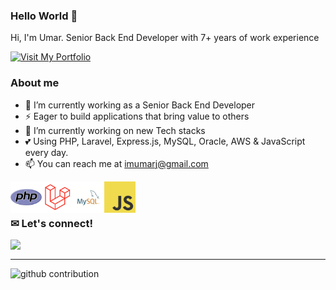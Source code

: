 ### Hello World 👋

Hi, I'm Umar. Senior Back End Developer with 7+ years of work experience

[![Visit My Portfolio](https://img.shields.io/badge/Visit-My_Portfolio-blue?style=for-the-badge&logo=github)](https://umarjamil.com)



### About me
  - 🔭 I’m currently working as a Senior Back End Developer
  - ⚡ Eager to build applications that bring value to others
  - 🌱 I’m currently working on new Tech stacks
  - 💕 Using PHP, Laravel, Express.js, MySQL, Oracle, AWS & JavaScript every day.
  - 📫 You can reach me at <a href="mailto:imumarj@gmail.com">imumarj@gmail.com</a>

  
<img align="left" alt="PHP" width="50px" src="https://raw.githubusercontent.com/github/explore/56a826d05cf762b2b50ecbe7d492a839b04f3fbf/topics/php/php.png" />
<img align="left" alt="Laravel" width="50px" src="https://raw.githubusercontent.com/github/explore/56a826d05cf762b2b50ecbe7d492a839b04f3fbf/topics/laravel/laravel.png" />
<img align="left" alt="MySQL" width="50px" src="https://raw.githubusercontent.com/github/explore/80688e429a7d4ef2fca1e82350fe8e3517d3494d/topics/mysql/mysql.png" />
<img align="left" alt="JavaScript" width="50px" src="https://raw.githubusercontent.com/github/explore/80688e429a7d4ef2fca1e82350fe8e3517d3494d/topics/javascript/javascript.png" />
<br />
<br />


### ✉ Let's connect!

<a href="https://www.linkedin.com/in/chumarjamil/" target="_blank"><img align="left" src="https://edent.github.io/SuperTinyIcons/images/svg/linkedin.svg" width="22" /></a>


<br />

---


![github contribution](https://res.cloudinary.com/ujdeveloper/image/upload/v1698155741/github-contribution-grid-snake-dark_ffwvpe.svg)
